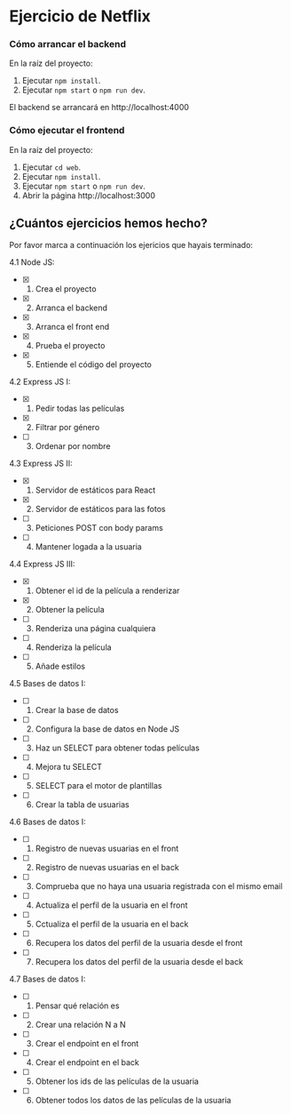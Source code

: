 # Ejercicio de Netflix

### Cómo arrancar el backend

En la raíz del proyecto:

1. Ejecutar `npm install`.
1. Ejecutar `npm start` o `npm run dev`.

El backend se arrancará en http://localhost:4000

### Cómo ejecutar el frontend

En la raíz del proyecto:

1. Ejecutar `cd web`.
1. Ejecutar `npm install`.
1. Ejecutar `npm start` o `npm run dev`.
1. Abrir la página http://localhost:3000

## ¿Cuántos ejercicios hemos hecho?

Por favor marca a continuación los ejericios que hayais terminado:

4.1 Node JS:

- [x] 1. Crea el proyecto
- [x] 2. Arranca el backend
- [x] 3. Arranca el front end
- [x] 4. Prueba el proyecto
- [x] 5. Entiende el código del proyecto

4.2 Express JS I:

- [x] 1. Pedir todas las películas
- [x] 2. Filtrar por género
- [ ] 3. Ordenar por nombre

4.3 Express JS II:

- [x] 1. Servidor de estáticos para React
- [x] 2. Servidor de estáticos para las fotos
- [ ] 3. Peticiones POST con body params
- [ ] 4. Mantener logada a la usuaria

4.4 Express JS III:

- [x] 1. Obtener el id de la película a renderizar
- [x] 2. Obtener la película
- [ ] 3. Renderiza una página cualquiera
- [ ] 4. Renderiza la película
- [ ] 5. Añade estilos

4.5 Bases de datos I:

- [ ] 1. Crear la base de datos
- [ ] 2. Configura la base de datos en Node JS
- [ ] 3. Haz un SELECT para obtener todas películas
- [ ] 4. Mejora tu SELECT
- [ ] 5. SELECT para el motor de plantillas
- [ ] 6. Crear la tabla de usuarias

4.6 Bases de datos I:

- [ ] 1. Registro de nuevas usuarias en el front
- [ ] 2. Registro de nuevas usuarias en el back
- [ ] 3. Comprueba que no haya una usuaria registrada con el mismo email
- [ ] 4. Actualiza el perfil de la usuaria en el front
- [ ] 5. Cctualiza el perfil de la usuaria en el back
- [ ] 6. Recupera los datos del perfil de la usuaria desde el front
- [ ] 7. Recupera los datos del perfil de la usuaria desde el back

4.7 Bases de datos I:

- [ ] 1. Pensar qué relación es
- [ ] 2. Crear una relación N a N
- [ ] 3. Crear el endpoint en el front
- [ ] 4. Crear el endpoint en el back
- [ ] 5. Obtener los ids de las películas de la usuaria
- [ ] 6. Obtener todos los datos de las películas de la usuaria